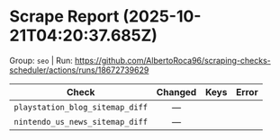 # Scrape Report (2025-10-21T04:20:37.685Z)

Group: `seo`  |  Run: https://github.com/AlbertoRoca96/scraping-checks-scheduler/actions/runs/18672739629

| Check | Changed | Keys | Error |
|---|:---:|:--|:--|
| `playstation_blog_sitemap_diff` | — |  |  |
| `nintendo_us_news_sitemap_diff` | — |  |  |
